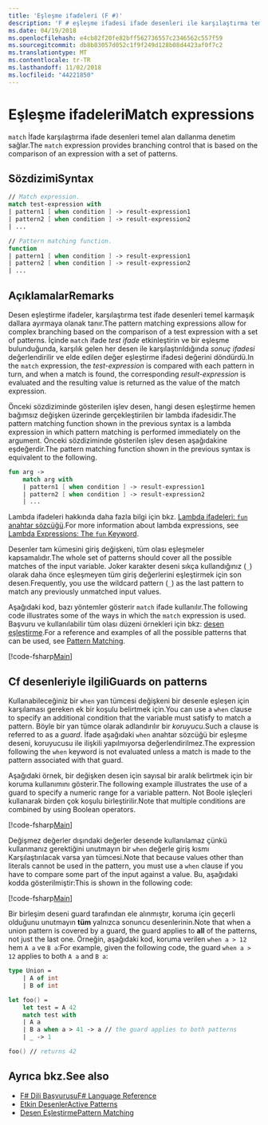 ```yaml
---
title: 'Eşleşme ifadeleri (F #)'
description: 'F # eşleşme ifadesi ifade desenleri ile karşılaştırma temel alan dallanma denetim nasıl sağladığını öğrenin.'
ms.date: 04/19/2018
ms.openlocfilehash: e4cb82f20fe82bff562736557c2346562c557f59
ms.sourcegitcommit: db8b83057d052c1f9f249d128b08d4423af0f7c2
ms.translationtype: MT
ms.contentlocale: tr-TR
ms.lasthandoff: 11/02/2018
ms.locfileid: "44221850"
---
```

# <a name="match-expressions"></a><span data-ttu-id="0d02f-103">Eşleşme ifadeleri</span><span class="sxs-lookup"><span data-stu-id="0d02f-103">Match expressions</span></span>

<span data-ttu-id="0d02f-104">`match` İfade karşılaştırma ifade desenleri temel alan dallanma denetim sağlar.</span><span class="sxs-lookup"><span data-stu-id="0d02f-104">The `match` expression provides branching control that is based on the comparison of an expression with a set of patterns.</span></span>

## <a name="syntax"></a><span data-ttu-id="0d02f-105">Sözdizimi</span><span class="sxs-lookup"><span data-stu-id="0d02f-105">Syntax</span></span>

```fsharp
// Match expression.
match test-expression with
| pattern1 [ when condition ] -> result-expression1
| pattern2 [ when condition ] -> result-expression2
| ...

// Pattern matching function.
function
| pattern1 [ when condition ] -> result-expression1
| pattern2 [ when condition ] -> result-expression2
| ...
```

## <a name="remarks"></a><span data-ttu-id="0d02f-106">Açıklamalar</span><span class="sxs-lookup"><span data-stu-id="0d02f-106">Remarks</span></span>

<span data-ttu-id="0d02f-107">Desen eşleştirme ifadeler, karşılaştırma test ifade desenleri temel karmaşık dallara ayırmaya olanak tanır.</span><span class="sxs-lookup"><span data-stu-id="0d02f-107">The pattern matching expressions allow for complex branching based on the comparison of a test expression with a set of patterns.</span></span> <span data-ttu-id="0d02f-108">İçinde `match` ifade *test ifade* etkinleştirin ve bir eşleşme bulunduğunda, karşılık gelen her desen ile karşılaştırıldığında *sonuç ifadesi* değerlendirilir ve elde edilen değer eşleştirme ifadesi değerini döndürdü.</span><span class="sxs-lookup"><span data-stu-id="0d02f-108">In the `match` expression, the *test-expression* is compared with each pattern in turn, and when a match is found, the corresponding *result-expression* is evaluated and the resulting value is returned as the value of the match expression.</span></span>

<span data-ttu-id="0d02f-109">Önceki sözdiziminde gösterilen işlev desen, hangi desen eşleştirme hemen bağımsız değişken üzerinde gerçekleştirilen bir lambda ifadesidir.</span><span class="sxs-lookup"><span data-stu-id="0d02f-109">The pattern matching function shown in the previous syntax is a lambda expression in which pattern matching is performed immediately on the argument.</span></span> <span data-ttu-id="0d02f-110">Önceki sözdiziminde gösterilen işlev desen aşağıdakine eşdeğerdir.</span><span class="sxs-lookup"><span data-stu-id="0d02f-110">The pattern matching function shown in the previous syntax is equivalent to the following.</span></span>

```fsharp
fun arg ->
    match arg with
    | pattern1 [ when condition ] -> result-expression1
    | pattern2 [ when condition ] -> result-expression2
    | ...
```

<span data-ttu-id="0d02f-111">Lambda ifadeleri hakkında daha fazla bilgi için bkz. [Lambda ifadeleri: `fun` anahtar sözcüğü](functions/lambda-expressions-the-fun-keyword.md).</span><span class="sxs-lookup"><span data-stu-id="0d02f-111">For more information about lambda expressions, see [Lambda Expressions: The `fun` Keyword](functions/lambda-expressions-the-fun-keyword.md).</span></span>

<span data-ttu-id="0d02f-112">Desenler tam kümesini giriş değişkeni, tüm olası eşleşmeler kapsamalıdır.</span><span class="sxs-lookup"><span data-stu-id="0d02f-112">The whole set of patterns should cover all the possible matches of the input variable.</span></span> <span data-ttu-id="0d02f-113">Joker karakter deseni sıkça kullandığınız (`_`) olarak daha önce eşleşmeyen tüm giriş değerlerini eşleştirmek için son desen.</span><span class="sxs-lookup"><span data-stu-id="0d02f-113">Frequently, you use the wildcard pattern (`_`) as the last pattern to match any previously unmatched input values.</span></span>

<span data-ttu-id="0d02f-114">Aşağıdaki kod, bazı yöntemler gösterir `match` ifade kullanılır.</span><span class="sxs-lookup"><span data-stu-id="0d02f-114">The following code illustrates some of the ways in which the `match` expression is used.</span></span> <span data-ttu-id="0d02f-115">Başvuru ve kullanılabilir tüm olası düzeni örnekleri için bkz: [desen eşleştirme](pattern-matching.md).</span><span class="sxs-lookup"><span data-stu-id="0d02f-115">For a reference and examples of all the possible patterns that can be used, see [Pattern Matching](pattern-matching.md).</span></span>

[!code-fsharp[Main](../../../samples/snippets/fsharp/lang-ref-2/snippet4601.fs)]

## <a name="guards-on-patterns"></a><span data-ttu-id="0d02f-116">Cf desenleriyle ilgili</span><span class="sxs-lookup"><span data-stu-id="0d02f-116">Guards on patterns</span></span>

<span data-ttu-id="0d02f-117">Kullanabileceğiniz bir `when` yan tümcesi değişkeni bir desenle eşleşen için karşılaması gereken ek bir koşulu belirtmek için.</span><span class="sxs-lookup"><span data-stu-id="0d02f-117">You can use a `when` clause to specify an additional condition that the variable must satisfy to match a pattern.</span></span> <span data-ttu-id="0d02f-118">Böyle bir yan tümce olarak adlandırılır bir *koruyucu*.</span><span class="sxs-lookup"><span data-stu-id="0d02f-118">Such a clause is referred to as a *guard*.</span></span> <span data-ttu-id="0d02f-119">İfade aşağıdaki `when` anahtar sözcüğü bir eşleşme deseni, koruyucusu ile ilişkili yapılmıyorsa değerlendirilmez.</span><span class="sxs-lookup"><span data-stu-id="0d02f-119">The expression following the `when` keyword is not evaluated unless a match is made to the pattern associated with that guard.</span></span>

<span data-ttu-id="0d02f-120">Aşağıdaki örnek, bir değişken desen için sayısal bir aralık belirtmek için bir koruma kullanımını gösterir.</span><span class="sxs-lookup"><span data-stu-id="0d02f-120">The following example illustrates the use of a guard to specify a numeric range for a variable pattern.</span></span> <span data-ttu-id="0d02f-121">Not Boole işleçleri kullanarak birden çok koşulu birleştirilir.</span><span class="sxs-lookup"><span data-stu-id="0d02f-121">Note that multiple conditions are combined by using Boolean operators.</span></span>

[!code-fsharp[Main](../../../samples/snippets/fsharp/lang-ref-2/snippet4602.fs)]

<span data-ttu-id="0d02f-122">Değişmez değerler dışındaki değerler desende kullanılamaz çünkü kullanmanız gerektiğini unutmayın bir `when` değerle giriş kısmı Karşılaştırılacak varsa yan tümcesi.</span><span class="sxs-lookup"><span data-stu-id="0d02f-122">Note that because values other than literals cannot be used in the pattern, you must use a `when` clause if you have to compare some part of the input against a value.</span></span> <span data-ttu-id="0d02f-123">Bu, aşağıdaki kodda gösterilmiştir:</span><span class="sxs-lookup"><span data-stu-id="0d02f-123">This is shown in the following code:</span></span>

[!code-fsharp[Main](../../../samples/snippets/fsharp/lang-ref-2/snippet4603.fs)]

<span data-ttu-id="0d02f-124">Bir birleşim deseni guard tarafından ele alınmıştır, koruma için geçerli olduğunu unutmayın **tüm** yalnızca sonuncu desenlerinin.</span><span class="sxs-lookup"><span data-stu-id="0d02f-124">Note that when a union pattern is covered by a guard, the guard applies to **all** of the patterns, not just the last one.</span></span> <span data-ttu-id="0d02f-125">Örneğin, aşağıdaki kod, koruma verilen `when a > 12` hem `A a` ve `B a`:</span><span class="sxs-lookup"><span data-stu-id="0d02f-125">For example, given the following code, the guard `when a > 12` applies to both `A a` and `B a`:</span></span>

```fsharp
type Union =
    | A of int
    | B of int

let foo() =
    let test = A 42
    match test with
    | A a
    | B a when a > 41 -> a // the guard applies to both patterns
    | _ -> 1

foo() // returns 42
```

## <a name="see-also"></a><span data-ttu-id="0d02f-126">Ayrıca bkz.</span><span class="sxs-lookup"><span data-stu-id="0d02f-126">See also</span></span>

- [<span data-ttu-id="0d02f-127">F# Dili Başvurusu</span><span class="sxs-lookup"><span data-stu-id="0d02f-127">F# Language Reference</span></span>](index.md)  
- [<span data-ttu-id="0d02f-128">Etkin Desenler</span><span class="sxs-lookup"><span data-stu-id="0d02f-128">Active Patterns</span></span>](active-patterns.md)  
- [<span data-ttu-id="0d02f-129">Desen Eşleştirme</span><span class="sxs-lookup"><span data-stu-id="0d02f-129">Pattern Matching</span></span>](pattern-matching.md)  
